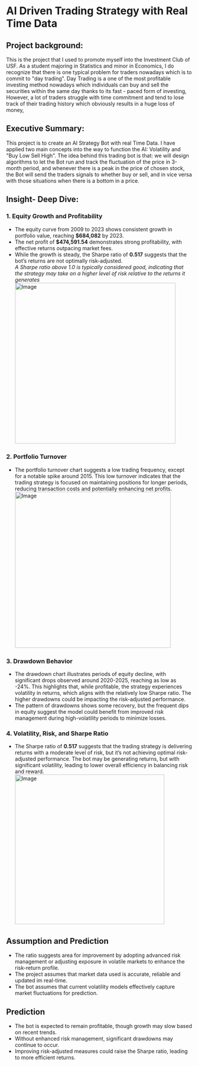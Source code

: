 # AI Driven Trading Strategy with Real Time Data
## Project background:
This is the project that I used to promote myself into the Investment Club of USF. As a student majoring in Statistics and minor in Economics, I do recognize that there is one typical problem for traders nowadays which is to commit to "day trading". Day Trading is a one of the most profitable investing method nowadays which individuals can buy and sell the securities within the same day thanks to its fast - paced form of investing, However, a lot of traders struggle with time commitment and tend to lose track of their trading history which obviously results in a huge loss of money,
## Executive Summary:
This project is to create an AI Strategy Bot with real Time Data. I have applied two main concepts into the way to function the AI: Volatility and "Buy Low Sell High".
The idea behind this trading bot is that: we will design algorithms to let the Bot run and track the fluctuation of the price in 3-month period, and whenever there is a peak in the price of chosen stock, the Bot will send the traders signals to whether buy or sell, and in vice versa with those situations when there is a bottom in a price.
## Insight- Deep Dive:
### 1. Equity Growth and Profitability
- The equity curve from 2009 to 2023 shows consistent growth in portfolio value, reaching **$684,082** by 2023.
- The net profit of **$474,591.54** demonstrates strong profitability, with effective returns outpacing market fees.
- While the growth is steady, the Sharpe ratio of **0.517** suggests that the bot’s returns are not optimally risk-adjusted.
  <br/>*A Sharpe ratio above 1.0 is typically considered good, indicating that the strategy may take on a higher level of risk relative to the returns it generates*
  <br/> <img width="434" alt="Image" src="https://github.com/user-attachments/assets/5b0d97ed-cde6-42e5-a90e-62ad80de8723" />
### 2. Portfolio Turnover
- The portfolio turnover chart suggests a low trading frequency, except for a notable spike around 2015. This low turnover indicates that the trading strategy is focused on maintaining positions for longer periods, reducing transaction costs and potentially enhancing net profits.
  <br/> <img width="421" alt="Image" src="https://github.com/user-attachments/assets/e05c9953-5410-43c4-8274-be43fcc4dd50" />
### 3. Drawdown Behavior
- The drawdown chart illustrates periods of equity decline, with significant drops observed around 2020-2025, reaching as low as -24%. This highlights that, while profitable, the strategy experiences volatility in returns, which aligns with the relatively low Sharpe ratio. The higher drawdowns could be impacting the risk-adjusted performance.
- The pattern of drawdowns shows some recovery, but the frequent dips in equity suggest the model could benefit from improved risk management during high-volatility periods to minimize losses.
### 4. Volatility, Risk, and Sharpe Ratio
- The Sharpe ratio of **0.517** suggests that the trading strategy is delivering returns with a moderate level of risk, but it’s not achieving optimal risk-adjusted performance. The bot may be generating returns, but with significant volatility, leading to lower overall efficiency in balancing risk and reward.
<br/> <img width="404" alt="Image" src="https://github.com/user-attachments/assets/23a06c91-e146-4769-b75c-27b33683c67b" />
## Assumption and Prediction
- The ratio suggests area for improvement by adopting advanced risk management or adjusting exposure in volatile markets to enhance the risk-return profile.
- The project assumes that market data used is accurate, reliable and updated im real-time.
- The bot assumes that current volatility models effectively capture market fluctuations for prediction.
## Prediction 
- The bot is expected to remain profitable, though growth may slow based on recent trends.
- Without enhanced risk management, significant drawdowns may continue to occur.
- Improving risk-adjusted measures could raise the Sharpe ratio, leading to more efficient returns.



